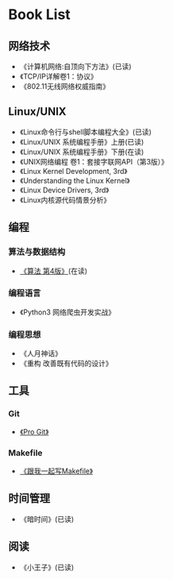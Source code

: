 # Book List

## 网络技术

* 《计算机网络:自顶向下方法》(已读)
* 《TCP/IP详解卷1：协议》
* 《802.11无线网络权威指南》

## Linux/UNIX

* 《Linux命令行与shell脚本编程大全》(已读)
* 《Linux/UNIX 系统编程手册》上册(已读)
* 《Linux/UNIX 系统编程手册》下册(在读)
* 《UNIX网络编程 卷1：套接字联网API（第3版）》
* 《Linux Kernel Development, 3rd》
* 《Understanding the Linux Kernel》
* 《Linux Device Drivers, 3rd》
* 《Linux内核源代码情景分析》

## 编程

### 算法与数据结构

* [《算法 第4版》](https://book.douban.com/subject/19952400/)(在读)

### 编程语言

* 《Python3 网络爬虫开发实战》

### 编程思想

* 《人月神话》
* 《重构 改善既有代码的设计》

## 工具

### Git

* [《Pro Git》](http://git.oschina.net/progit/)

### Makefile

* [《跟我一起写Makefile》](http://scc.qibebt.cas.cn/docs/linux/base/%B8%FA%CE%D2%D2%BB%C6%F0%D0%B4Makefile-%B3%C2%F0%A9.pdf)

## 时间管理

* 《暗时间》(已读)

## 阅读

* 《小王子》(已读)
